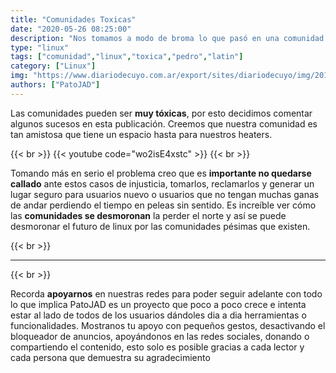 ```yaml
---
title: "Comunidades Toxicas"
date: "2020-05-26 08:25:00"
description: "Nos tomamos a modo de broma lo que pasó en una comunidad para poder reflexionar sobre Toxicidad."
type: "linux"
tags: ["comunidad","linux","toxica","pedro","latin"]
category: ["Linux"]
img: "https://www.diariodecuyo.com.ar/export/sites/diariodecuyo/img/2019/11/19/toxicos.jpg_2063720366.jpg"
authors: ["PatoJAD"]
---
```


Las comunidades pueden ser **muy tóxicas**, por esto decidimos comentar algunos sucesos en esta publicación. Creemos que nuestra comunidad es tan amistosa que tiene un espacio hasta para nuestros heaters.

{{< br >}}
{{< youtube code="wo2isE4xstc" >}}
{{< br >}}

Tomando más en serio el problema creo que es **importante no quedarse callado** ante estos casos de injusticia, tomarlos, reclamarlos y generar un lugar seguro para usuarios nuevo o usuarios que no tengan muchas ganas de andar perdiendo el tiempo en peleas sin sentido. Es increíble ver cómo las **comunidades se desmoronan** la perder el norte y así se puede desmoronar el futuro de linux por las comunidades pésimas que existen.

{{< br >}}

---

{{< br >}}

Recorda **apoyarnos** en nuestras redes para poder seguir adelante con todo lo que implica PatoJAD es un proyecto que poco a poco crece e intenta estar al lado de todos de los usuarios dándoles dia a dia herramientas o funcionalidades. Mostranos tu apoyo con pequeños gestos, desactivando el bloqueador de anuncios, apoyándonos en las redes sociales, donando o compartiendo el contenido, esto solo es posible gracias a cada lector y cada persona que demuestra su agradecimiento
